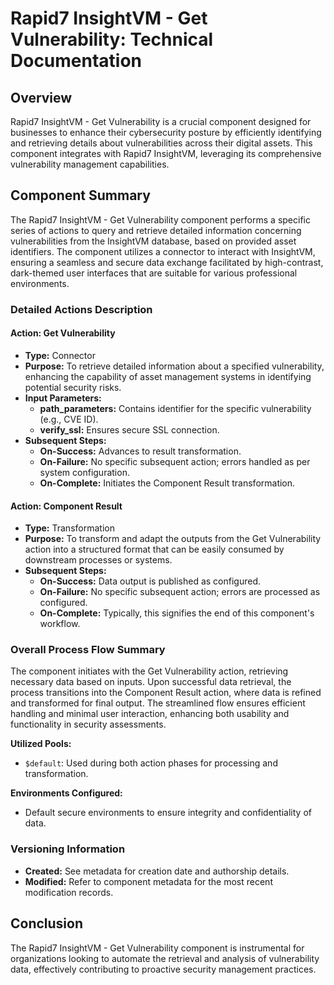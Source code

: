 # Rapid7 InsightVM - Get Vulnerability: Technical Documentation

## Overview
Rapid7 InsightVM - Get Vulnerability is a crucial component designed for businesses to enhance their cybersecurity posture by efficiently identifying and retrieving details about vulnerabilities across their digital assets. This component integrates with Rapid7 InsightVM, leveraging its comprehensive vulnerability management capabilities.

## Component Summary
The Rapid7 InsightVM - Get Vulnerability component performs a specific series of actions to query and retrieve detailed information concerning vulnerabilities from the InsightVM database, based on provided asset identifiers. The component utilizes a connector to interact with InsightVM, ensuring a seamless and secure data exchange facilitated by high-contrast, dark-themed user interfaces that are suitable for various professional environments.

### Detailed Actions Description

#### Action: Get Vulnerability
- **Type:** Connector
- **Purpose:** To retrieve detailed information about a specified vulnerability, enhancing the capability of asset management systems in identifying potential security risks.
- **Input Parameters:**
  - **path_parameters:** Contains identifier for the specific vulnerability (e.g., CVE ID).
  - **verify_ssl:** Ensures secure SSL connection.
- **Subsequent Steps:**
  - **On-Success:** Advances to result transformation.
  - **On-Failure:** No specific subsequent action; errors handled as per system configuration.
  - **On-Complete:** Initiates the Component Result transformation.

#### Action: Component Result
- **Type:** Transformation
- **Purpose:** To transform and adapt the outputs from the Get Vulnerability action into a structured format that can be easily consumed by downstream processes or systems.
- **Subsequent Steps:**
  - **On-Success:** Data output is published as configured.
  - **On-Failure:** No specific subsequent action; errors are processed as configured.
  - **On-Complete:** Typically, this signifies the end of this component's workflow.

### Overall Process Flow Summary
The component initiates with the Get Vulnerability action, retrieving necessary data based on inputs. Upon successful data retrieval, the process transitions into the Component Result action, where data is refined and transformed for final output. The streamlined flow ensures efficient handling and minimal user interaction, enhancing both usability and functionality in security assessments.

**Utilized Pools:**
- `$default`: Used during both action phases for processing and transformation.

**Environments Configured:**
- Default secure environments to ensure integrity and confidentiality of data.

### Versioning Information
- **Created:** See metadata for creation date and authorship details.
- **Modified:** Refer to component metadata for the most recent modification records.

## Conclusion
The Rapid7 InsightVM - Get Vulnerability component is instrumental for organizations looking to automate the retrieval and analysis of vulnerability data, effectively contributing to proactive security management practices.
